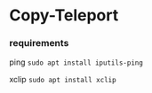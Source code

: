 # Copy-Teleport


### requirements

ping
`sudo apt install iputils-ping`

xclip
`sudo apt install xclip`